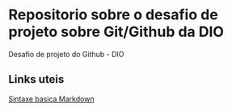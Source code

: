 # Repositorio sobre o desafio de projeto sobre Git/Github da DIO
Desafio de projeto do Github - DIO

## Links uteis
[Sintaxe basica Markdown](https://www.markdownguide.org/basic-syntax/)

